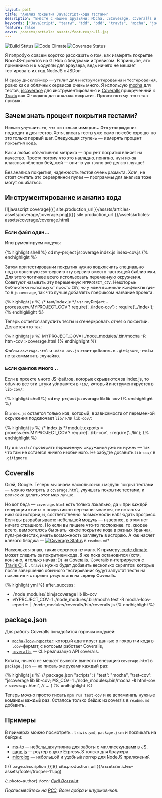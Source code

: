 ```yaml
---
layout: post
title: "Анализ покрытия JavaScript-кода тестами"
description: "Вместе с нашими друзьями: Mocha, JSCoverage, Coveralls и Travis"
keywords: ["JavaScript", "tесты", "tdd", "bdd", "travis", "mocha", "jscoverage", "coverage", "coveralls"]
feature: false
cover: /assets/articles-assets/features/null.jpg
---
```


[![Build Status](https://travis-ci.org/shuvalov-anton/microlog.svg)](https://travis-ci.org/shuvalov-anton/microlog)
[![Code Climate](https://codeclimate.com/github/shuvalov-anton/microlog/badges/gpa.svg)](https://codeclimate.com/github/shuvalov-anton/microlog)
[![Coverage Status](https://coveralls.io/repos/shuvalov-anton/microlog/badge.png?branch=master)](https://coveralls.io/r/shuvalov-anton/microlog?branch=master)

Я попробую совсем коротко рассказать о том, как измерять покрытие NodeJS-проектов на GitHub с бейджами и тревисом.
В принципе, это применимо и к модулям для браузера, ведь ничего не мешает тестировать их под NodeJS с JSDom.

И сразу дисклеймер — утилит для инструментирования и тестирования, ровно как и облачных сервисов
очень много. Я использую [mocha][1] для тестов, [jscoverage][10] для инструментирования и [Coveralls][3]
прикрученный к [Travis][4] как CI-сервис для анализа покрытия. Просто потому что я так привык.


## Зачем знать процент покрытия тестами?

Нельзя улучшить то, что не нельзя измерить. Это утверждение подходит и для тестов.
Хотя, писать тесты уже само по себе хорошо, но это только первый шаг. Следующая ступень — измерять
процент покрытия кода.

Как и любая объективная метрика — процент покрития влияет на качество.
Просто потому что это наглядно, понятно, ну и из-за классных зёленых бейджей — они-то
уж точно всё делают лучше!

Без анализа покрытия, надежность тестов очень размыта. Хотя, не стоит
считать это серебрянной пулей — программы для анализа тоже могут ошибаться.

## Инструментирование и анализ кода

[![javascript coverage]({{ site.production_url }}/assets/articles-assets/coverage/coverage.png)]({{ site.production_url }}/assets/articles-assets/coverage/coverage.html)

### Если файл  один…

Инструментируем модуль:

{% highlight shell %}
cd my-project
jscoverage index.js index-cov.js
{% endhighlight %}

Затем при тестировании покрытия нужно подключить специально подготовленную `cov`-версию эту версию вместо настоящей библиотеки.
Для этого логичнее всего использовать переменную окружения. Советуют называть эту переменную `MYPROJECT_COV`.
Некоторые библиотеки используют просто `COV`, но у меня возникли конфликты где-то в `jscoverage`, так что
лучше добавлять префиксом название проекта.

{% highlight js %}
/* test/index.js */
var myProject = process.env.MYPROJECT_COV
  ? require('../index-cov')
  : require('../index');
{% endhighlight %}

Теперь остается  запустить тесты и сгенерировать отчет о покрытии. Делается это так:

{% highlight js %}
MYPROJECT_COV=1 ./node_modules/.bin/mocha -R html-cov > coverage.html
{% endhighlight %}

Файлы `coverage.html` и `index-cov.js` стоит добавить в `.gitignore`, чтобы не закоммитить  случайно.

### Если файлов много…

Если в проекте много JS-файлов, которые скрываются за index.js, то обычно все эти штуки убираются в `lib/`,
который инструментируется в `lib-cov/`:

{% highlight shell %}
cd my-project
jscoverage lib lib-cov
{% endhighlight %}

В `index.js` остается только код, который, в зависимости от переменной окружения подключает `lib/` или `lib-cov/`:

{% highlight js %}
/* index.js */
module.exports = process.env.MYPROJECT_COV
  ? require('../lib-cov')
  : require('../lib');
{% endhighlight %}

Ну и в `tests/` проверять переменную окружения уже не нужно — так что там не остается ничего необычного.
Не забудте добавить `lib-cov/` в `.gitignore`.


## Coveralls

Окей, Google. Теперь мы знаем насколько наш модуль покрыт тестами — можно смотреть в `coverage.html`, улучшать
покрытие тестами, и всячески делать этот мир лучше.

Но вот беда — `coverage.html` есть только локально, да и при каждой генерации
отчета о покрытии он перезаписывается, не оставляя никакой истории, и, соответственно,
возможности наблюдать прогресс. Если вы разрабатываете небольшой модуль — наверное, в этом нет ничего страшного.
Но если вы пишете что-то посложнее, то, скорее всего, вам хотелось бы знать, какое покрытие кода
в разных бранчах, пулл-реквестах, иметь возможность заглянуть в историю. А как насчет
клёвого бейджа —
[![Coverage Status](https://coveralls.io/repos/shuvalov-anton/microlog/badge.png?branch=master)](https://coveralls.io/r/shuvalov-anton/microlog?branch=master)
в `readme.md`?

Насколько я знаю, таких сервисов не мало. К примеру, [code climate][2] может следить за покрытием кода. Я же пока остановился
(хотя, конечно, я только начал :D) на [Coveralls][3]. Coveralls интегрируется с [Travis CI][4]. В `.travis` нужно будет добавить несколько
скриптов, которые после завершения обычного тестирования будут запустят тесты на покрытие и отправят результаты на сервер
Coveralls.

{% highlight yml %}
after_success:
  - ./node_modules/.bin/jscoverage lib lib-cov
  - MYPROJECT_COV=1 ./node_modules/.bin/mocha test -R mocha-lcov-reporter | ./node_modules/coveralls/bin/coveralls.js
{% endhighlight %}

## package.json

Для работы Coveralls понадобится парочка модулей:

- [`mocha-lcov-reporter`][5], который адаптирует данные о покрытии кода в `lcov`-формат, с которым работает Coveralls,
- [`coveralls`][6] — CLI-реализация API coveralls.

Кстати, ничего не мешает вынести вынести генерацию `coverage.html` в `package.json` — не писать же руками каждый раз:

{% highlight js %}
// package.json
"scripts": {
  "test": "mocha",
  "test-cov": "jscoverage lib lib-cov; MS_COV=1 ./node_modules/.bin/mocha -R html-cov > coverage.html",
  // ...
}
{% endhighlight %}

Теперь можно просто писать `npm run test-cov` и не вспоминать нужные команды каждый раз. Осталось
только бейдж из coverals в `readme.md` добавить.

## Примеры

В примерах можно посмотреть `.travis.yml`, `package.json` и покликать на бейджи:

- [ms-to][7] — небольшая утилита для работы с миллисекундами в JS.
- [page.js][8] — роутер в духе ExpressJS только для браузера.
- [microlog][9] — небольшой и удобный логгер для NodeJS приложений.

![{{ page.description }}]({{ site.production_url }}/assets/articles-assets/footer/trooper-11.jpg)


{:.photo-author}
_фото: [Cyril Bosselut](https://www.flickr.com/photos/bossone/)_

_Подписывайтесь на [РСС](http://feeds.feedburner.com/anton-shuvalov/FJHar).
Всем добра и штурмовиков_.

[1]: https://www.npmjs.org/package/mocha
[2]: https://codeclimate.com/
[3]: https://coveralls.io/
[4]: https://travis-ci.org
[5]: https://www.npmjs.org/package/mocha-lcov-reporter
[6]: https://www.npmjs.org/package/coveralls
[7]: https://github.com/shuvalov-anton/to-ms
[8]: https://github.com/visionmedia/page.js
[9]: https://github.com/shuvalov-anton/microlog
[10]: https://www.npmjs.org/package/jscoverage
